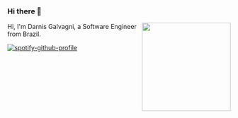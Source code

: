 ### Hi there 👋
<img align='right' src='https://user-images.githubusercontent.com/5713670/87202985-820dcb80-c2b6-11ea-9f56-7ec461c497c3.gif' width='200"'>

Hi, I'm Darnis Galvagni, a Software Engineer from Brazil.

[![spotify-github-profile](https://spotify-github-profile.vercel.app/api/view?uid=andriushax&cover_image=true)](https://github.com/kittinan/spotify-github-profile)
